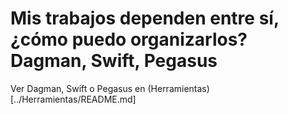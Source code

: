 # Mis trabajos dependen entre sí, ¿cómo puedo organizarlos? Dagman, Swift, Pegasus
Ver Dagman, Swift o Pegasus en (Herramientas)[../Herramientas/README.md]

